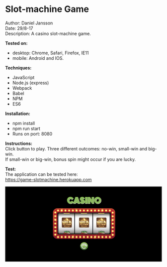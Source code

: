 # Slot-machine Game

Author: Daniel Jansson<br/>
Date: 29/8-17<br/>
Description: A casino slot-machine game.<br/>

__Tested on:__
  - desktop: Chrome, Safari, Firefox, IE11
  - mobile: Android and IOS.

__Techniques:__
  - JavaScript<br/>
  - Node.js (express)<br/>
  - Webpack<br/>
  - Babel<br/>
  - NPM<br/>
  - ES6<br/>

__Installation:__
  - npm install
  - npm run start
  - Runs on port: 8080

__Instructions:__<br/>
  Click button to play. Three different outcomes: no-win, small-win and big-win.<br/>
  If small-win or big-win, bonus spin might occur if you are lucky.<br />

__Test:__<br/>
  The application can be tested here:<br/>
  https://game-slotmachine.herokuapp.com

  ![slotmachine](./dist/assets/images/slotmachine.png)